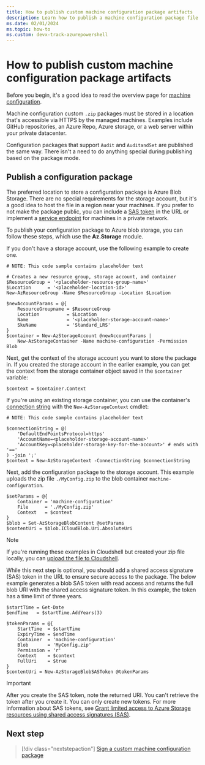 ```yaml
---
title: How to publish custom machine configuration package artifacts
description: Learn how to publish a machine configuration package file to Azure blob storage and get a SAS token for secure access.
ms.date: 02/01/2024
ms.topic: how-to
ms.custom: devx-track-azurepowershell
---
```

# How to publish custom machine configuration package artifacts

Before you begin, it's a good idea to read the overview page for [machine configuration][01].

Machine configuration custom `.zip` packages must be stored in a location that's accessible via
HTTPS by the managed machines. Examples include GitHub repositories, an Azure Repo, Azure storage,
or a web server within your private datacenter.

Configuration packages that support `Audit` and `AuditandSet` are published the same way. There
isn't a need to do anything special during publishing based on the package mode.

## Publish a configuration package

The preferred location to store a configuration package is Azure Blob Storage. There are no special
requirements for the storage account, but it's a good idea to host the file in a region near your
machines. If you prefer to not make the package public, you can include a [SAS token][02] in the
URL or implement a [service endpoint][03] for machines in a private network.

To publish your configuration package to Azure blob storage, you can follow these steps, which use
the **Az.Storage** module.

If you don't have a storage account, use the following example to create one.

```azurepowershell-interactive
# NOTE: This code sample contains placeholder text

# Creates a new resource group, storage account, and container
$ResourceGroup = '<placeholder-resource-group-name>'
$Location      = '<placeholder-location-id>'
New-AzResourceGroup -Name $ResourceGroup -Location $Location

$newAccountParams = @{
    ResourceGroupname = $ResourceGroup
    Location          = $Location
    Name              = '<placeholder-storage-account-name>'
    SkuName           = 'Standard_LRS'
}
$container = New-AzStorageAccount @newAccountParams |
    New-AzStorageContainer -Name machine-configuration -Permission Blob
```

Next, get the context of the storage account you want to store the package in. If you created
the storage account in the earlier example, you can get the context from the storage container
object saved in the `$container` variable:

```azurepowershell-interactive
$context = $container.Context
```

If you're using an existing storage container, you can use the container's [connection string][04]
with the `New-AzStorageContext` cmdlet:

```azurepowershell-interactive
# NOTE: This code sample contains placeholder text

$connectionString = @(
    'DefaultEndPointsProtocol=https'
    'AccountName=<placeholder-storage-account-name>'
    'AccountKey=<placeholder-storage-key-for-the-account>' # ends with '=='
) -join ';'
$context = New-AzStorageContext -ConnectionString $connectionString
```

Next, add the configuration package to the storage account. This example uploads the zip file
`./MyConfig.zip` to the blob container `machine-configuration`.

```azurepowershell-interactive
$setParams = @{
    Container = 'machine-configuration'
    File      = './MyConfig.zip'
    Context   = $context
}
$blob = Set-AzStorageBlobContent @setParams
$contentUri = $blob.ICloudBlob.Uri.AbsoluteUri
```

> [!NOTE]
> If you're running these examples in Cloudshell but created your zip file locally, you can
> [upload the file to Cloudshell][05].

While this next step is optional, you should add a shared access signature (SAS) token in the URL
to ensure secure access to the package. The below example generates a blob SAS token with read
access and returns the full blob URI with the shared access signature token. In this example, the
token has a time limit of three years.

```azurepowershell-interactive
$startTime = Get-Date
$endTime   = $startTime.AddYears(3)

$tokenParams = @{
    StartTime  = $startTime
    ExpiryTime = $endTime
    Container  = 'machine-configuration'
    Blob       = 'MyConfig.zip'
    Permission = 'r'
    Context    = $context
    FullUri    = $true
}
$contentUri = New-AzStorageBlobSASToken @tokenParams
```

> [!IMPORTANT]
> After you create the SAS token, note the returned URI. You can't retrieve the token after you
> create it. You can only create new tokens. For more information about SAS tokens, see
> [Grant limited access to Azure Storage resources using shared access signatures (SAS)][06].

## Next step

> [!div class="nextstepaction"]
> [Sign a custom machine configuration package](./5-sign-package.md)

<!-- Reference link definitions -->
[01]: ../../overview.md
[02]: /azure/storage/common/storage-sas-overview
[03]: /azure/storage/common/storage-network-security#grant-access-from-a-virtual-network
[04]: /azure/storage/common/storage-configure-connection-string#configure-a-connection-string-for-an-azure-storage-account
[05]: /azure/cloud-shell/using-the-shell-window#upload-and-download-files
[06]: /azure/storage/common/storage-sas-overview
